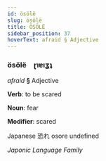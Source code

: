 ```yaml
---
id: ösölë
slug: ösölë
title: ÖSÖLË
sidebar_position: 37
hoverText: afraid § Adjective
---
```


### ösölë&emsp;<span kind="abugida">ɽıɐıʓʇ</span>

*afraid* **§** Adjective

**Verb**: to be scared

**Noun**: fear

**Modifier**: scared

Japanese 恐れ osore undefined

*Japonic Language Family*